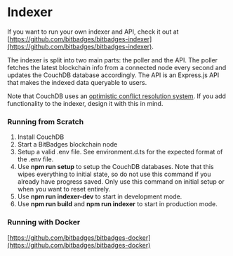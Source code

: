 # Indexer

If you want to run your own indexer and API, check it out at [https://github.com/bitbadges/bitbadges-indexer](https://github.com/bitbadges/bitbadges-indexer).

The indexer is split into two main parts: the poller and the API. The poller fetches the latest blockchain info from a connected node every second and updates the CouchDB database accordingly. The API is an Express.js API that makes the indexed data queryable to users.

Note that CouchDB uses an [optimistic conflict resolution system](https://docs.couchdb.org/en/stable/replication/conflicts.html). If you add functionality to the indexer, design it with this in mind.

### Running from Scratch

1. Install CouchDB
2. Start a BitBadges blockchain node
3. Setup a valid .env file. See environment.d.ts for the expected format of the .env file.
4. Use **npm run setup** to setup the CouchDB databases. Note that this wipes everything to initial state, so do not use this command if you already have progress saved. Only use this command on initial setup or when you want to reset entirely.
5. Use **npm run indexer-dev** to start in development mode.
6. Use **npm run build** and **npm run indexer** to start in production mode.

### Running with Docker

[https://github.com/bitbadges/bitbadges-docker](https://github.com/bitbadges/bitbadges-docker)
